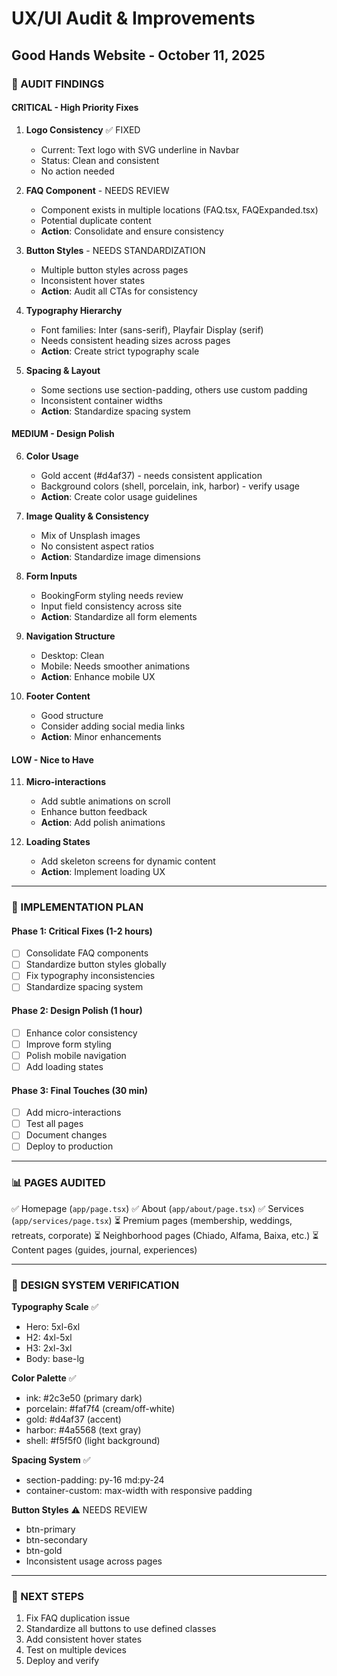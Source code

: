 # UX/UI Audit & Improvements
## Good Hands Website - October 11, 2025

### 🎯 AUDIT FINDINGS

#### **CRITICAL** - High Priority Fixes

1. **Logo Consistency** ✅ FIXED
   - Current: Text logo with SVG underline in Navbar
   - Status: Clean and consistent
   - No action needed

2. **FAQ Component** - NEEDS REVIEW
   - Component exists in multiple locations (FAQ.tsx, FAQExpanded.tsx)
   - Potential duplicate content
   - **Action**: Consolidate and ensure consistency

3. **Button Styles** - NEEDS STANDARDIZATION
   - Multiple button styles across pages
   - Inconsistent hover states
   - **Action**: Audit all CTAs for consistency

4. **Typography Hierarchy**
   - Font families: Inter (sans-serif), Playfair Display (serif)
   - Needs consistent heading sizes across pages
   - **Action**: Create strict typography scale

5. **Spacing & Layout**
   - Some sections use section-padding, others use custom padding
   - Inconsistent container widths
   - **Action**: Standardize spacing system

#### **MEDIUM** - Design Polish

6. **Color Usage**
   - Gold accent (#d4af37) - needs consistent application
   - Background colors (shell, porcelain, ink, harbor) - verify usage
   - **Action**: Create color usage guidelines

7. **Image Quality & Consistency**
   - Mix of Unsplash images
   - No consistent aspect ratios
   - **Action**: Standardize image dimensions

8. **Form Inputs**
   - BookingForm styling needs review
   - Input field consistency across site
   - **Action**: Standardize all form elements

9. **Navigation Structure**
   - Desktop: Clean
   - Mobile: Needs smoother animations
   - **Action**: Enhance mobile UX

10. **Footer Content**
    - Good structure
    - Consider adding social media links
    - **Action**: Minor enhancements

#### **LOW** - Nice to Have

11. **Micro-interactions**
    - Add subtle animations on scroll
    - Enhance button feedback
    - **Action**: Add polish animations

12. **Loading States**
    - Add skeleton screens for dynamic content
    - **Action**: Implement loading UX

---

### 🔧 IMPLEMENTATION PLAN

#### Phase 1: Critical Fixes (1-2 hours)
- [ ] Consolidate FAQ components
- [ ] Standardize button styles globally
- [ ] Fix typography inconsistencies
- [ ] Standardize spacing system

#### Phase 2: Design Polish (1 hour)
- [ ] Enhance color consistency
- [ ] Improve form styling
- [ ] Polish mobile navigation
- [ ] Add loading states

#### Phase 3: Final Touches (30 min)
- [ ] Add micro-interactions
- [ ] Test all pages
- [ ] Document changes
- [ ] Deploy to production

---

### 📊 PAGES AUDITED

✅ Homepage (`app/page.tsx`)
✅ About (`app/about/page.tsx`)
✅ Services (`app/services/page.tsx`)
⏳ Premium pages (membership, weddings, retreats, corporate)
⏳ Neighborhood pages (Chiado, Alfama, Baixa, etc.)
⏳ Content pages (guides, journal, experiences)

---

### 🎨 DESIGN SYSTEM VERIFICATION

**Typography Scale** ✅
- Hero: 5xl-6xl
- H2: 4xl-5xl
- H3: 2xl-3xl
- Body: base-lg

**Color Palette** ✅
- ink: #2c3e50 (primary dark)
- porcelain: #faf7f4 (cream/off-white)
- gold: #d4af37 (accent)
- harbor: #4a5568 (text gray)
- shell: #f5f5f0 (light background)

**Spacing System** ✅
- section-padding: py-16 md:py-24
- container-custom: max-width with responsive padding

**Button Styles** ⚠️ NEEDS REVIEW
- btn-primary
- btn-secondary
- btn-gold
- Inconsistent usage across pages

---

### 🚀 NEXT STEPS

1. Fix FAQ duplication issue
2. Standardize all buttons to use defined classes
3. Add consistent hover states
4. Test on multiple devices
5. Deploy and verify



